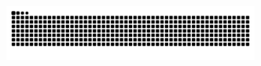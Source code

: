 <div align="center">
  <picture>
    <source media="(prefers-color-scheme: dark)" srcset="https://raw.githubusercontent.com/maryny4/maryny4/output/github-snake-dark.svg">
    <source media="(prefers-color-scheme: light)" srcset="https://raw.githubusercontent.com/maryny4/maryny4/output/github-snake.svg">
    <img alt="GitHub Contribution Snake" src="https://raw.githubusercontent.com/maryny4/maryny4/output/github-snake.svg">
  </picture>
</div>

